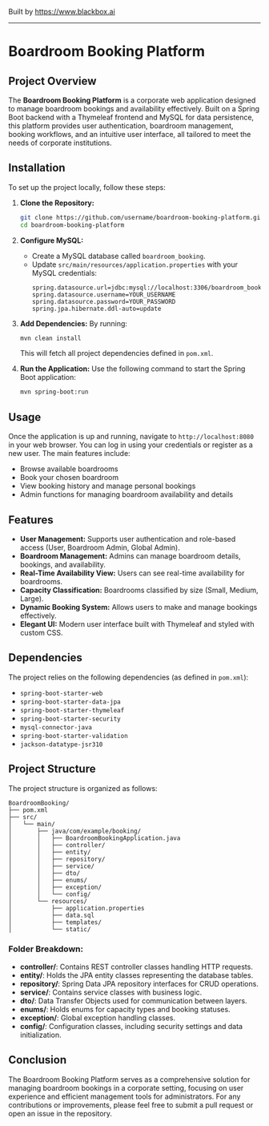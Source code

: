 
Built by https://www.blackbox.ai

---

# Boardroom Booking Platform

## Project Overview

The **Boardroom Booking Platform** is a corporate web application designed to manage boardroom bookings and availability effectively. Built on a Spring Boot backend with a Thymeleaf frontend and MySQL for data persistence, this platform provides user authentication, boardroom management, booking workflows, and an intuitive user interface, all tailored to meet the needs of corporate institutions.

## Installation

To set up the project locally, follow these steps:

1. **Clone the Repository:**
   ```bash
   git clone https://github.com/username/boardroom-booking-platform.git
   cd boardroom-booking-platform
   ```

2. **Configure MySQL:**
   - Create a MySQL database called `boardroom_booking`.
   - Update `src/main/resources/application.properties` with your MySQL credentials:
     ```properties
     spring.datasource.url=jdbc:mysql://localhost:3306/boardroom_booking
     spring.datasource.username=YOUR_USERNAME
     spring.datasource.password=YOUR_PASSWORD
     spring.jpa.hibernate.ddl-auto=update
     ```

3. **Add Dependencies:**
   By running:
   ```bash
   mvn clean install
   ```
   This will fetch all project dependencies defined in `pom.xml`.

4. **Run the Application:**
   Use the following command to start the Spring Boot application:
   ```bash
   mvn spring-boot:run
   ```

## Usage

Once the application is up and running, navigate to `http://localhost:8080` in your web browser. You can log in using your credentials or register as a new user. The main features include:

- Browse available boardrooms
- Book your chosen boardroom
- View booking history and manage personal bookings
- Admin functions for managing boardroom availability and details

## Features

- **User Management:** Supports user authentication and role-based access (User, Boardroom Admin, Global Admin).
- **Boardroom Management:** Admins can manage boardroom details, bookings, and availability.
- **Real-Time Availability View:** Users can see real-time availability for boardrooms.
- **Capacity Classification:** Boardrooms classified by size (Small, Medium, Large).
- **Dynamic Booking System:** Allows users to make and manage bookings effectively.
- **Elegant UI:** Modern user interface built with Thymeleaf and styled with custom CSS.

## Dependencies

The project relies on the following dependencies (as defined in `pom.xml`):

- `spring-boot-starter-web`
- `spring-boot-starter-data-jpa`
- `spring-boot-starter-thymeleaf`
- `spring-boot-starter-security`
- `mysql-connector-java`
- `spring-boot-starter-validation`
- `jackson-datatype-jsr310`

## Project Structure

The project structure is organized as follows:

```
BoardroomBooking/
├── pom.xml
├── src/
│   └── main/
│       ├── java/com/example/booking/
│       │   ├── BoardroomBookingApplication.java
│       │   ├── controller/
│       │   ├── entity/
│       │   ├── repository/
│       │   ├── service/
│       │   ├── dto/
│       │   ├── enums/
│       │   ├── exception/
│       │   └── config/
│       └── resources/
│           ├── application.properties
│           ├── data.sql
│           ├── templates/
│           └── static/
```

### Folder Breakdown:

- **controller/**: Contains REST controller classes handling HTTP requests.
- **entity/**: Holds the JPA entity classes representing the database tables.
- **repository/**: Spring Data JPA repository interfaces for CRUD operations.
- **service/**: Contains service classes with business logic.
- **dto/**: Data Transfer Objects used for communication between layers.
- **enums/**: Holds enums for capacity types and booking statuses.
- **exception/**: Global exception handling classes.
- **config/**: Configuration classes, including security settings and data initialization.

## Conclusion

The Boardroom Booking Platform serves as a comprehensive solution for managing boardroom bookings in a corporate setting, focusing on user experience and efficient management tools for administrators. For any contributions or improvements, please feel free to submit a pull request or open an issue in the repository.